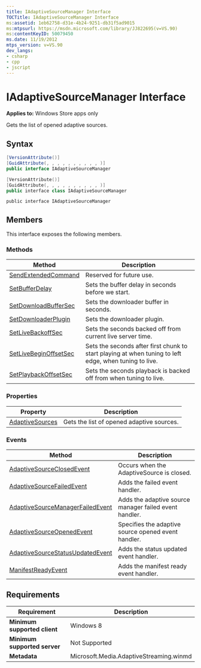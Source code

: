 ```yaml
---
title: IAdaptiveSourceManager Interface
TOCTitle: IAdaptiveSourceManager Interface
ms:assetid: 1eb62758-d31e-4b24-9251-db31f5ad9015
ms:mtpsurl: https://msdn.microsoft.com/library/JJ822695(v=VS.90)
ms:contentKeyID: 50079450
ms.date: 11/19/2012
mtps_version: v=VS.90
dev_langs:
- csharp
- cpp
- jscript
---
```


# IAdaptiveSourceManager Interface

**Applies to:** Windows Store apps only

Gets the list of opened adaptive sources.

## Syntax

```csharp
[VersionAttribute()]
[GuidAttribute(, , , , , , , , , , )]
public interface IAdaptiveSourceManager
```

```cpp
[VersionAttribute()]
[GuidAttribute(, , , , , , , , , , )]
public interface class IAdaptiveSourceManager
```

```jscript
public interface IAdaptiveSourceManager
```

## Members

This interface exposes the following members.

### Methods

|Method|Description|
|--- |--- |
|[SendExtendedCommand](iadaptivesourcemanager-sendextendedcommand-method.md)|Reserved for future use.|
|[SetBufferDelay](iadaptivesourcemanager-setbufferdelay-method.md)|Sets the buffer delay in seconds before we start.|
|[SetDownloadBufferSec](iadaptivesourcemanager-setdownloadbuffersec-method.md)|Sets the downloader buffer in seconds.|
|[SetDownloaderPlugin](iadaptivesourcemanager-setdownloaderplugin-method.md)|Sets the downloader plugin.|
|[SetLiveBackoffSec](iadaptivesourcemanager-setlivebackoffsec-method.md)|Sets the seconds backed off from current live server time.|
|[SetLiveBeginOffsetSec](iadaptivesourcemanager-setlivebeginoffsetsec-method.md)|Sets the seconds after first chunk to start playing at when tuning to left edge, when tuning to live.|
|[SetPlaybackOffsetSec](iadaptivesourcemanager-setplaybackoffsetsec-method.md)|Sets the seconds playback is backed off from when tuning to live.|

### Properties

|Property|Description|
|--- |--- |
|[AdaptiveSources](iadaptivesourcemanager-adaptivesources-property.md)|Gets the list of opened adaptive sources.|

### Events

|Method|Description|
|--- |--- |
|[AdaptiveSourceClosedEvent](iadaptivesourcemanager-adaptivesourceclosedevent-event.md)|Occurs when the AdaptiveSource is closed.|
|[AdaptiveSourceFailedEvent](iadaptivesourcemanager-adaptivesourcefailedevent-event.md)|Adds the failed event handler.|
|[AdaptiveSourceManagerFailedEvent](iadaptivesourcemanager-adaptivesourcemanagerfailedevent-event.md)|Adds the adaptive source manager failed event handler.|
|[AdaptiveSourceOpenedEvent](iadaptivesourcemanager-adaptivesourcemanagerfailedevent-event.md)|Specifies the adaptive source opened event handler.|
|[AdaptiveSourceStatusUpdatedEvent](iadaptivesourcemanager-adaptivesourcestatusupdatedevent-event.md)|Adds the status updated event handler.|
|[ManifestReadyEvent](iadaptivesourcemanager-manifestreadyevent-event.md)|Adds the manifest ready event handler.|

## Requirements

|Requirement|Description|
|--- |--- |
|**Minimum supported client**|Windows 8|
|**Minimum supported server**|Not Supported|
|**Metadata**|Microsoft.Media.AdaptiveStreaming.winmd|
